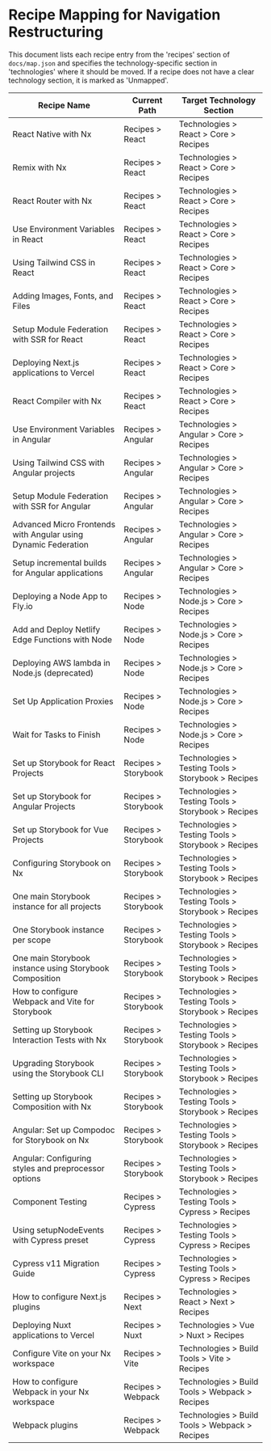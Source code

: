 # Recipe Mapping for Navigation Restructuring

This document lists each recipe entry from the 'recipes' section of `docs/map.json` and specifies the technology-specific section in 'technologies' where it should be moved. If a recipe does not have a clear technology section, it is marked as 'Unmapped'.

| Recipe Name                                                    | Current Path        | Target Technology Section                          |
| -------------------------------------------------------------- | ------------------- | -------------------------------------------------- |
| React Native with Nx                                           | Recipes > React     | Technologies > React > Core > Recipes              |
| Remix with Nx                                                  | Recipes > React     | Technologies > React > Core > Recipes              |
| React Router with Nx                                           | Recipes > React     | Technologies > React > Core > Recipes              |
| Use Environment Variables in React                             | Recipes > React     | Technologies > React > Core > Recipes              |
| Using Tailwind CSS in React                                    | Recipes > React     | Technologies > React > Core > Recipes              |
| Adding Images, Fonts, and Files                                | Recipes > React     | Technologies > React > Core > Recipes              |
| Setup Module Federation with SSR for React                     | Recipes > React     | Technologies > React > Core > Recipes              |
| Deploying Next.js applications to Vercel                       | Recipes > React     | Technologies > React > Core > Recipes              |
| React Compiler with Nx                                         | Recipes > React     | Technologies > React > Core > Recipes              |
| Use Environment Variables in Angular                           | Recipes > Angular   | Technologies > Angular > Core > Recipes            |
| Using Tailwind CSS with Angular projects                       | Recipes > Angular   | Technologies > Angular > Core > Recipes            |
| Setup Module Federation with SSR for Angular                   | Recipes > Angular   | Technologies > Angular > Core > Recipes            |
| Advanced Micro Frontends with Angular using Dynamic Federation | Recipes > Angular   | Technologies > Angular > Core > Recipes            |
| Setup incremental builds for Angular applications              | Recipes > Angular   | Technologies > Angular > Core > Recipes            |
| Deploying a Node App to Fly.io                                 | Recipes > Node      | Technologies > Node.js > Core > Recipes            |
| Add and Deploy Netlify Edge Functions with Node                | Recipes > Node      | Technologies > Node.js > Core > Recipes            |
| Deploying AWS lambda in Node.js (deprecated)                   | Recipes > Node      | Technologies > Node.js > Core > Recipes            |
| Set Up Application Proxies                                     | Recipes > Node      | Technologies > Node.js > Core > Recipes            |
| Wait for Tasks to Finish                                       | Recipes > Node      | Technologies > Node.js > Core > Recipes            |
| Set up Storybook for React Projects                            | Recipes > Storybook | Technologies > Testing Tools > Storybook > Recipes |
| Set up Storybook for Angular Projects                          | Recipes > Storybook | Technologies > Testing Tools > Storybook > Recipes |
| Set up Storybook for Vue Projects                              | Recipes > Storybook | Technologies > Testing Tools > Storybook > Recipes |
| Configuring Storybook on Nx                                    | Recipes > Storybook | Technologies > Testing Tools > Storybook > Recipes |
| One main Storybook instance for all projects                   | Recipes > Storybook | Technologies > Testing Tools > Storybook > Recipes |
| One Storybook instance per scope                               | Recipes > Storybook | Technologies > Testing Tools > Storybook > Recipes |
| One main Storybook instance using Storybook Composition        | Recipes > Storybook | Technologies > Testing Tools > Storybook > Recipes |
| How to configure Webpack and Vite for Storybook                | Recipes > Storybook | Technologies > Testing Tools > Storybook > Recipes |
| Setting up Storybook Interaction Tests with Nx                 | Recipes > Storybook | Technologies > Testing Tools > Storybook > Recipes |
| Upgrading Storybook using the Storybook CLI                    | Recipes > Storybook | Technologies > Testing Tools > Storybook > Recipes |
| Setting up Storybook Composition with Nx                       | Recipes > Storybook | Technologies > Testing Tools > Storybook > Recipes |
| Angular: Set up Compodoc for Storybook on Nx                   | Recipes > Storybook | Technologies > Testing Tools > Storybook > Recipes |
| Angular: Configuring styles and preprocessor options           | Recipes > Storybook | Technologies > Testing Tools > Storybook > Recipes |
| Component Testing                                              | Recipes > Cypress   | Technologies > Testing Tools > Cypress > Recipes   |
| Using setupNodeEvents with Cypress preset                      | Recipes > Cypress   | Technologies > Testing Tools > Cypress > Recipes   |
| Cypress v11 Migration Guide                                    | Recipes > Cypress   | Technologies > Testing Tools > Cypress > Recipes   |
| How to configure Next.js plugins                               | Recipes > Next      | Technologies > React > Next > Recipes              |
| Deploying Nuxt applications to Vercel                          | Recipes > Nuxt      | Technologies > Vue > Nuxt > Recipes                |
| Configure Vite on your Nx workspace                            | Recipes > Vite      | Technologies > Build Tools > Vite > Recipes        |
| How to configure Webpack in your Nx workspace                  | Recipes > Webpack   | Technologies > Build Tools > Webpack > Recipes     |
| Webpack plugins                                                | Recipes > Webpack   | Technologies > Build Tools > Webpack > Recipes     |
